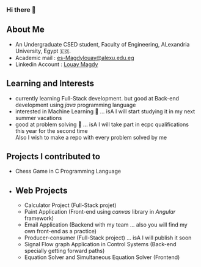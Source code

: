 ### Hi there 👋
## About Me 
* An Undergraduate CSED student, Faculty of Engineering, ALexandria University, Egypt 🇪🇬.
* Academic mail : es-Magdylouay@alexu.edu.eg
* Linkedin Account : [Louay Magdy](https://www.linkedin.com/in/louay-magdy-b0a723201/)

## Learning and Interests
* currently learning Full-Stack development. but good at Back-end development using _java_ programming language
* interested in Machine Learning 🤖 ... isA I will start studying it in my next summer vacations 
* good at problem solving 🧠 ... isA I will take part in ecpc qualifications this year for the second time </br> Also I wish to make a repo with every problem solved by me

## Projects I contributed to
* Chess Game in C Programming Language
* Web Projects
   ----------
   - Calculator Project (Full-Stack projet)
   - Paint Application (Front-end using _canvas_ library in _Angular_ framework)
   - Email Application (Backend with my team ... also you will find my own front-end as a practice)
   - Producer-consumer (Full-Stack project) ... isA I will publish it soon
   - Signal Flow graph Application in Control Systems (Back-end specially getting forward paths)
   - Equation Solver and Simultaneous Equation Solver (Frontend)


<!--
**LouayMagdy/LouayMagdy** is a ✨ _special_ ✨ repository because its `README.md` (this file) appears on your GitHub profile.

Here are some ideas to get you started:

- 🔭 I’m currently working on ...
- 🌱 I’m currently learning ...
- 👯 I’m looking to collaborate on ...
- 🤔 I’m looking for help with ...
- 💬 Ask me about ...
- 📫 How to reach me: ...
- 😄 Pronouns: ...
- ⚡ Fun fact: ...
-->
